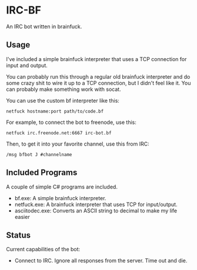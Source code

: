 # IRC-BF

An IRC bot written in brainfuck.

## Usage

I've included a simple brainfuck interpreter that uses a TCP connection for input and output.

You can probably run this through a regular old brainfuck interpreter and do some crazy shit to wire it
up to a TCP connection, but I didn't feel like it. You can probably make something work with socat.

You can use the custom bf interpreter like this:

    netfuck hostname:port path/to/code.bf

For example, to connect the bot to freenode, use this:

    netfuck irc.freenode.net:6667 irc-bot.bf

Then, to get it into your favorite channel, use this from IRC:

    /msg bfbot J #channelname

## Included Programs

A couple of simple C# programs are included.

* bf.exe: A simple brainfuck interpreter.
* netfuck.exe: A brainfuck interpreter that uses TCP for input/output.
* asciitodec.exe: Converts an ASCII string to decimal to make my life easier

## Status

Current capabilities of the bot:

* Connect to IRC. Ignore all responses from the server. Time out and die.
